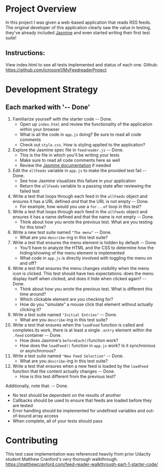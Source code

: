 # Project Overview

In this project I was given a web-based application that reads RSS feeds. The original developer of this application clearly saw the value in testing, they've already included [Jasmine](http://jasmine.github.io/) and even started writing their first test suite! 

## Instructions:
View index.html to see all tests implemented and status of each one.
Github: https://github.com/icmoore1/MyFeedreaderProject

# Development Strategy
## Each marked with '-- Done'
1. Familiarize yourself with the starter code -- Done.
    * Open up `index.html` and review the functionality of the application within your browser
    * What is all the code in `app.js` doing? Be sure to read all code comments
    * Check out `style.css`. How is styling applied to the application?
2. Explore the Jasmine spec file in `feedreader.js` -- Done.
    * This is the file in which you'll be writing your tests
    * Make sure to read all code comments here as well
    * Review the [Jasmine documentation](http://jasmine.github.io) if needed
3. Edit the `allFeeds` variable in `app.js` to make the provided test fail -- Done.
    * See how Jasmine visualizes this failure in your application
    * Return the `allFeeds` variable to a passing state after reviewing the failed test
4. Write a test that loops through each feed in the `allFeeds` object and ensures it has a URL defined _and_ that the URL is not empty -- Done.
    * For example, how would you use a `for...of` loop in this test?
5. Write a test that loops through each feed in the `allFeeds` object and ensures it has a name defined and that the name is not empty -- Done.
    * Think about how you wrote the previous test. What are you testing for this time?
6. Write a new test suite named `"The menu"` -- Done.
    * What are you `describe`-ing in this test suite?
7. Write a test that ensures the menu element is hidden by default -- Done.
    * You'll have to analyze the HTML and the CSS to determine how the hiding/showing of the menu element is implemented
    * What code in `app.js` is directly involved with toggling the menu on and off?
8. Write a test that ensures the menu changes visibility when the menu icon is clicked. This test should have two expectations: does the menu display itself when clicked, and does it hide when clicked again? -- Done.
    * Think about how you wrote the previous test. What is different this time around?
    * Which clickable element are you checking for?
    * How do you "simulate" a mouse click that element without actually clicking it?
9. Write a test suite named `"Initial Entries"` -- Done.
    * What are you `describe`-ing in this test suite?
10. Write a test that ensures when the `loadFeed` function is called and completes its work, there is at least a single `.entry` element within the `.feed` container  -- Done.
    * How does Jasmine's `beforeEach()`function work?
    * How does the `loadFeed()` function in `app.js` work? Is it synchronous or asynchronous?
11. Write a test suite named `"New Feed Selection"`  -- Done.
    * What are you `describe`-ing in this test suite?
12. Write a test that ensures when a new feed is loaded by the `loadFeed` function that the content actually changes  -- Done.
    * How is this test different from the previous test?

Additionally, note that:   -- Done.

 * No test should be dependent on the results of another
 * Callbacks should be used to ensure that feeds are loaded before they are tested
 * Error handling should be implemented for undefined variables and out-of-bound array access
 * When complete, all of your tests should pass

# Contributing

This test case implementation was referenced heavily from prior Udacity student Matthew Cranford's very thorough walkthrough.
https://matthewcranford.com/feed-reader-walkthrough-part-1-starter-code/

